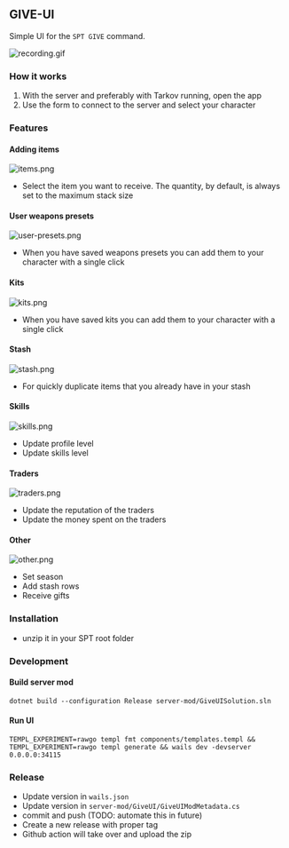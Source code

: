 ## GIVE-UI

Simple UI for the `SPT GIVE` command.

![recording.gif](recording.gif)

### How it works

1. With the server and preferably with Tarkov running, open the app
2. Use the form to connect to the server and select your character

### Features

#### Adding items

![items.png](items.png)

- Select the item you want to receive. The quantity, by default, is always set to the maximum stack size

#### User weapons presets

![user-presets.png](user-presets.png)

- When you have saved weapons presets you can add them to your character with a single click

#### Kits

![kits.png](kits.png)

- When you have saved kits you can add them to your character with a single click

#### Stash

![stash.png](stash.png)

- For quickly duplicate items that you already have in your stash

#### Skills

![skills.png](skills.png)

- Update profile level
- Update skills level

#### Traders

![traders.png](traders.png)

- Update the reputation of the traders
- Update the money spent on the traders

#### Other

![other.png](other.png)

- Set season
- Add stash rows
- Receive gifts

### Installation
- unzip it in your SPT root folder

### Development

#### Build server mod

```shell
dotnet build --configuration Release server-mod/GiveUISolution.sln
```

#### Run UI

```shell
TEMPL_EXPERIMENT=rawgo templ fmt components/templates.templ && TEMPL_EXPERIMENT=rawgo templ generate && wails dev -devserver 0.0.0.0:34115
```

### Release

- Update version in `wails.json`
- Update version in `server-mod/GiveUI/GiveUIModMetadata.cs`
- commit and push (TODO: automate this in future)
- Create a new release with proper tag
- Github action will take over and upload the zip
